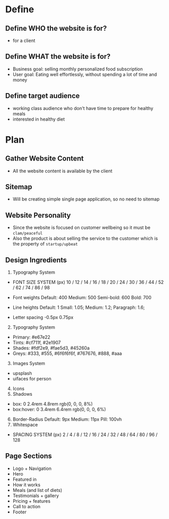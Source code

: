 # Define

## Define **WHO** the website is for?

- for a client

## Define **WHAT** the website is for?

- Business goal: selling monthly personalized food subscription
- User goal: Eating well effortlessly, without spending a lot of time and money

## Define target audience

- working class audience who don't have time to prepare for healthy meals
- interested in healthy diet

# Plan

## Gather Website Content

- All the website content is available by the client

## Sitemap

- Will be creating simple single page application, so no need to sitemap

## Website Personality

- Since the website is focused on customer wellbeing so it must be `clam/peaceful`
- Also the product is about selling the service to the customer which is the property of `startup/upbeat`

## Design Ingredients

1. Typography System

- FONT SIZE SYSTEM (px)
  10 / 12 / 14 / 16 / 18 / 20 / 24 / 30 / 36 / 44 / 52 / 62 / 74 / 86 / 98

- Font weights
  Default: 400
  Medium: 500
  Semi-bold: 600
  Bold: 700

- Line heights
  Default: 1
  Small: 1.05;
  Medium: 1.2;
  Paragraph: 1.6;

- Letter spacing
  -0.5px
  0.75px

2. Typography System

- Primary: #e67e22
- Tints: #cf711f, #2e1907
- Shades: #fdf2e9, #fae5d3, #45260a
- Greys: #333, #555, #6f6f6f6f, #767676, #888, #aaa

3. Images System

- upsplash
- uifaces for person

4. Icons
5. Shadows

- box: 0 2.4rem 4.8rem rgb(0, 0, 0, 8%)
- box:hover: 0 3.4rem 6.4rem rgb(0, 0, 0, 6%)

6. Border-Radius
   Default: 9px
   Medium: 11px
   Pill: 100vh
7. Whitespace

- SPACING SYSTEM (px)
  2 / 4 / 8 / 12 / 16 / 24 / 32 / 48 / 64 / 80 / 96 / 128

## Page Sections

- Logo + Navigation
- Hero
- Featured in
- How it works
- Meals (and list of diets)
- Testimonials + gallery
- Pricing + features
- Call to action
- Footer
